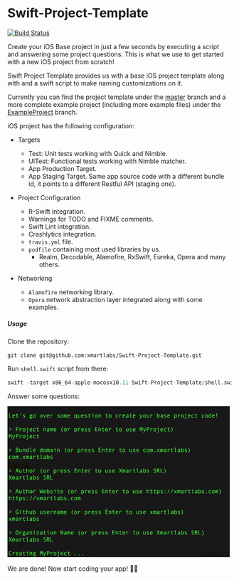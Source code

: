 # Swift-Project-Template

[![Build Status](https://travis-ci.org/xmartlabs/Swift-Project-Template.svg?branch=master)](https://travis-ci.org/xmartlabs/Swift-Project-Template)

Create your iOS Base project in just a few seconds by executing a script and answering some project questions. This is what we use to get started with a new iOS project from scratch!

Swift Project Template provides us with a base iOS project template along with and a swift script to make naming customizations on it.

Currently you can find the project template under the [master](/tree/master) branch and a more complete example project (including more example files) under the [ExampleProject](/tree/ExampleProject) branch.

iOS project has the following configuration:

* Targets
  * Test: Unit tests working with Quick and Nimble.
  * UITest: Functional tests working with Nimble matcher.
  * App Production Target.
  * App Staging Target. Same app source code with a different bundle id, it points to a different Restful API (staging one).

* Project Configuration
  * R-Swift integration.
  * Warnings for TODO and FIXME comments.
  * Swift Lint integration.
  * Crashlytics integration.
  * `travis.yml` file.
  * `podfile` containing most used libraries by us.
    - Realm, Decodable, Alamofire, RxSwift, Eureka, Opera and many others.

* Networking
  * `Alamofire` networking library.
  * `Opera` network abstraction layer integrated along with some examples.


##### Usage

Clone the repository:

```shell
git clone git@github.com:xmartlabs/Swift-Project-Template.git
```
Run `shell.swift` script from there:

```swift
swift -target x86_64-apple-macosx10.11 Swift-Project-Template/shell.swift
```

Answer some questions:

<img src="readme-image.png" width="500"/>

We are done! Now start coding your app! 🍻🍻
